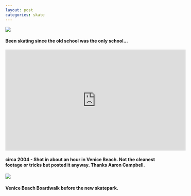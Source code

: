 ```yaml
---
layout: post
categories: skate
---
```

<img src="{{ site.baseurl }}/images/skate3.jpg" class="fit image">

#### Been skating since the old school was the only school...

<iframe width="560" height="315" src="https://www.youtube.com/embed/iazhZ9uhPEA" frameborder="0" allowfullscreen></iframe>

#### circa 2004 - Shot in about an hour in Venice Beach.  Not the cleanest footage or tricks but posted it anyway.  Thanks Aaron Campbell.

<img src="{{ site.baseurl }}/images/rSkate1.jpg" class="fit image">

#### Venice Beach Boardwalk before the new skatepark.



